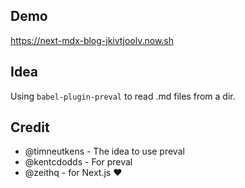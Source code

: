 ## Demo

https://next-mdx-blog-jkivtjoolv.now.sh

## Idea

Using `babel-plugin-preval` to read .md files from a dir.

## Credit

- @timneutkens - The idea to use preval
- @kentcdodds - For preval
- @zeithq - for Next.js ❤️
